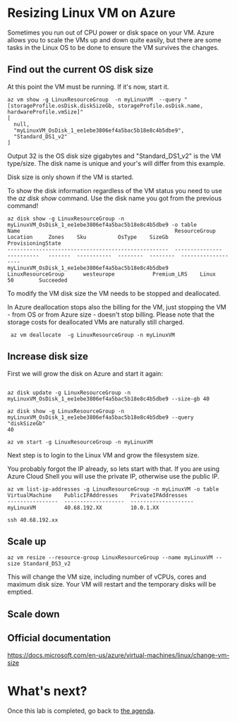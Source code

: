 Resizing Linux VM on Azure
==

Sometimes you run out of CPU power or disk space on your VM. Azure allows you to scale the VMs up and down quite easily, but there are some tasks in the Linux OS to be done to ensure the VM survives the changes.

Find out the current OS disk size
--

At this point the VM must be running. If it's now, start it.

```
az vm show -g LinuxResourceGroup  -n myLinuxVM  --query "[storageProfile.osDisk.diskSizeGb, storageProfile.osDisk.name, hardwareProfile.vmSize]"
[
  null,
  "myLinuxVM_OsDisk_1_ee1ebe3806ef4a5bac5b18e8c4b5dbe9",
  "Standard_DS1_v2"
]
```

Output 32 is the OS disk size gigabytes and "Standard_DS1_v2" is the VM type/size. The disk name is unique and your's will differ from this example.

Disk size is only shown if the VM is started.

To show the disk information regardless of the VM status you need to use the *az disk show* command. Use the disk name you got from the previous command!

```
az disk show -g LinuxResourceGroup -n myLinuxVM_OsDisk_1_ee1ebe3806ef4a5bac5b18e8c4b5dbe9 -o table
Name                                                 ResourceGroup           Location     Zones    Sku          OsType    SizeGb    ProvisioningState
---------------------------------------------------  ---------------         ----------   -------  -----------  --------  --------  -------------------
myLinuxVM_OsDisk_1_ee1ebe3806ef4a5bac5b18e8c4b5dbe9  LinuxResourceGroup      westeurope            Premium_LRS    Linux     50        Succeeded
```

To modify the VM disk size the VM needs to be stopped and deallocated. 

In Azure deallocation stops also the billing for the VM, just stopping the VM - from OS or from Azure size - doesn't stop billing. Please note that the storage costs for deallocated VMs are naturally still charged.

```
 az vm deallocate  -g LinuxResourceGroup -n myLinuxVM
```

Increase disk size
--
First we will grow the disk on Azure and start it again:
```

az disk update -g LinuxResourceGroup -n myLinuxVM_OsDisk_1_ee1ebe3806ef4a5bac5b18e8c4b5dbe9 --size-gb 40
 
az disk show -g LinuxResourceGroup -n myLinuxVM_OsDisk_1_ee1ebe3806ef4a5bac5b18e8c4b5dbe9 --query "diskSizeGb"
40

az vm start -g LinuxResourceGroup -n myLinuxVM
```

Next step is to login to the Linux VM and grow the filesystem size. 

You probably forgot the IP already, so lets start with that. If you are using Azure Cloud Shell you will use the private IP, otherwise use the public IP.

```
az vm list-ip-addresses -g LinuxResourceGroup -n myLinuxVM -o table
VirtualMachine    PublicIPAddresses    PrivateIPAddresses
----------------  -------------------  --------------------
myLinuxVM         40.68.192.XX         10.0.1.XX

ssh 40.68.192.xx
```



Scale up
---
```
az vm resize --resource-group LinuxResourceGroup --name myLinuxVM --size Standard_DS3_v2

```

This will change the VM size, including number of vCPUs, cores and maximum disk size. Your VM will restart and the temporary disks will be emptied.



Scale down
---



Official documentation
--
https://docs.microsoft.com/en-us/azure/virtual-machines/linux/change-vm-size

What's next?
===

Once this lab is completed, go back to [the agenda](README.md).
